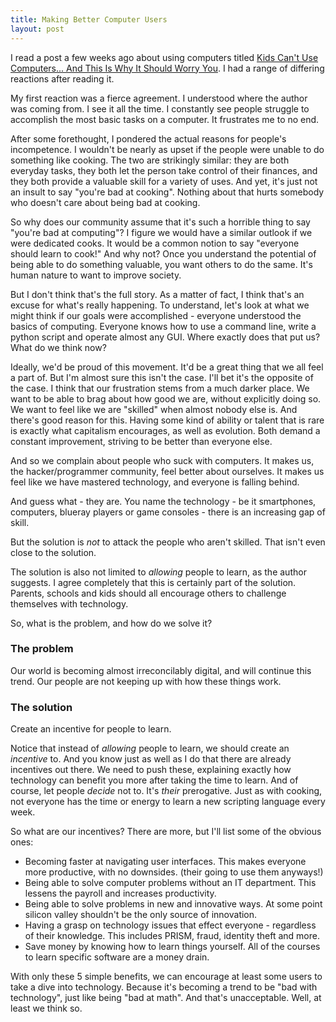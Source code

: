 ```yaml
---
title: Making Better Computer Users
layout: post
---
```


I read a post a few weeks ago about using computers titled [Kids Can't Use Computers... And This Is Why It Should Worry You](http://www.coding2learn.org/blog/2013/07/29/kids-cant-use-computers/). I had a range of differing reactions after reading it.

My first reaction was a fierce agreement. I understood where the author was coming from. I see it all the time. I constantly see people struggle to accomplish the most basic tasks on a computer. It frustrates me to no end.

After some forethought, I pondered the actual reasons for people's incompetence. I wouldn't be nearly as upset if the people were unable to do something like cooking. The two are strikingly similar: they are both everyday tasks, they both let the person take control of their finances, and they both provide a valuable skill for a variety of uses. And yet, it's just not an insult to say "you're bad at cooking". Nothing about that hurts somebody who doesn't care about being bad at cooking.

So why does our community assume that it's such a horrible thing to say "you're bad at computing"? I figure we would have a similar outlook if we were dedicated cooks. It would be a common notion to say "everyone should learn to cook!" And why not? Once you understand the potential of being able to do something valuable, you want others to do the same. It's human nature to want to improve society.

But I don't think that's the full story. As a matter of fact, I think that's an excuse for what's really happening. To understand, let's look at what we might think if our goals were accomplished - everyone understood the basics of computing. Everyone knows how to use a command line, write a python script and operate almost any GUI. Where exactly does that put us? What do we think now?

Ideally, we'd be proud of this movement. It'd be a great thing that we all feel a part of. But I'm almost sure this isn't the case. I'll bet it's the opposite of the case. I think that our frustration stems from a much darker place. We want to be able to brag about how good we are, without explicitly doing so. We want to feel like we are "skilled" when almost nobody else is. And there's good reason for this. Having some kind of ability or talent that is rare is exactly what capitalism encourages, as well as evolution. Both demand a constant improvement, striving to be better than everyone else.

And so we complain about people who suck with computers. It makes us, the hacker/programmer community, feel better about ourselves. It makes us feel like we have mastered technology, and everyone is falling behind.

And guess what - they are. You name the technology - be it smartphones, computers, blueray players or game consoles - there is an increasing gap of skill.

But the solution is *not* to attack the people who aren't skilled. That isn't even close to the solution.

The solution is also not limited to *allowing* people to learn, as the author suggests. I agree completely that this is certainly part of the solution. Parents, schools and kids should all encourage others to challenge themselves with technology.

So, what is the problem, and how do we solve it?

### The problem
Our world is becoming almost irreconcilably digital, and will continue this trend. Our people are not keeping up with how these things work.

### The solution
Create an incentive for people to learn.

Notice that instead of *allowing* people to learn, we should create an *incentive* to. And you know just as well as I do that there are already incentives out there. We need to push these, explaining exactly how technology can benefit you more after taking the time to learn. And of course, let people *decide* not to. It's *their* prerogative. Just as with cooking, not everyone has the time or energy to learn a new scripting language every week.

So what are our incentives? There are more, but I'll list some of the obvious ones:

- Becoming faster at navigating user interfaces. This makes everyone more productive, with no downsides. (their going to use them anyways!)
- Being able to solve computer problems without an IT department. This lessens the payroll and increases productivity.
- Being able to solve problems in new and innovative ways. At some point silicon valley shouldn't be the only source of innovation.
- Having a grasp on technology issues that effect everyone - regardless of their knowledge. This includes PRISM, fraud, identity theft and more.
- Save money by knowing how to learn things yourself. All of the courses to learn specific software are a money drain.

With only these 5 simple benefits, we can encourage at least some users to take a dive into technology. Because it's becoming a trend to be "bad with technology", just like being "bad at math". And that's unacceptable. Well, at least we think so.

